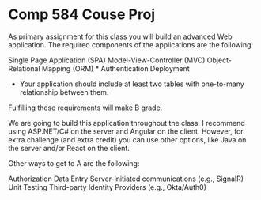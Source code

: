 # Comp 584 Couse Proj

As primary assignment for this class you will build an advanced Web application. The required components of the applications are the following:

Single Page Application (SPA)
Model-View-Controller (MVC)
Object-Relational Mapping (ORM) *
Authentication
Deployment
* Your application should include at least two tables with one-to-many relationship between them.

Fulfilling these requirements will make B grade.

We are going to build this application throughout the class. I recommend using ASP.NET/C# on the server and Angular on the client. However, for extra challenge (and extra credit) you can use other options, like Java on the server and/or React on the client.

Other ways to get to A are the following:

Authorization
Data Entry
Server-initiated communications (e.g., SignalR)
Unit Testing
Third-party Identity Providers (e.g., Okta/Auth0)